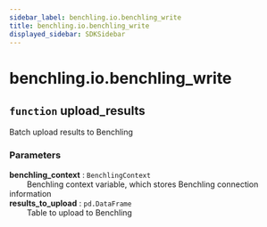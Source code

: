 ```yaml
---
sidebar_label: benchling.io.benchling_write
title: benchling.io.benchling_write
displayed_sidebar: SDKSidebar
--- 
```



# benchling.io.benchling_write


## `function` upload_results
  
Batch upload results to Benchling  
  
### Parameters  
  
**benchling_context** : `BenchlingContext`  
&nbsp; &nbsp; &nbsp; &nbsp; Benchling context variable, which stores Benchling connection information  
**results_to_upload** : `pd.DataFrame`  
&nbsp; &nbsp; &nbsp; &nbsp; Table to upload to Benchling  
